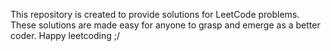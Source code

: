 This repository is created to provide solutions for LeetCode problems. These solutions are made easy for anyone to grasp and emerge as a better coder. 
Happy leetcoding ;/
